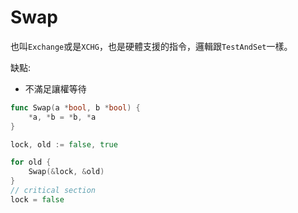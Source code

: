 # Swap

也叫`Exchange`或是`XCHG`，也是硬體支援的指令，邏輯跟`TestAndSet`一樣。

缺點:
- 不滿足讓權等待

```go
func Swap(a *bool, b *bool) {
	*a, *b = *b, *a
}
```

```go
lock, old := false, true

for old {
    Swap(&lock, &old)
}
// critical section
lock = false
```